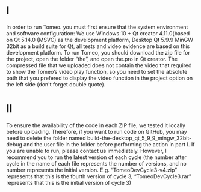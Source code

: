 # I
In order to run Tomeo. you must first ensure that the system environment and software configuration:
We use Windows 10 + Qt creator 4.11.0(based on Qt 5.14.0 (MSVC) as the development platform, Desktop Qt 5.9.9 MinGW 32bit as a build suite for Qt, all tests and video evidence are based on this development platform.
To run Tomeo, you should download the zip file for the project, open the folder “the”, and open the.pro in Qt creator. The compressed file that we uploaded does not contain the video that required to show the Tomeo’s video play function, so you need to set the absolute path that you prefered to display the video function in the project option on the left side (don't forget double quote).

# II
To ensure the availability of the code in each ZIP file, we tested it locally before uploading. Therefore, if you want to run code on GitHub, you may need to delete the folder named build-the-desktop_qt_5_9_9_mingw_32bit-debug and the.user file in the folder before performing the action in part I. If you are unable to run, please contact us immediately. However, I recommend you to run the latest version of each cycle (the number after cycle in the name of each file represents the number of versions, and no number represents the initial version. E.g. “TomeoDevCycle3-v4.zip” represents that this is the fourth version of cycle 3, “TomeoDevCycle3.rar” represents that this is the initial version of cycle 3)
